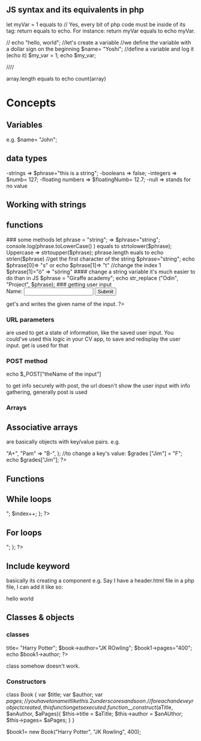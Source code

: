 ## JS syntax and its equivalents in php

let myVar = 1 equals to <?php $myVar=1 ?> // Yes, every bit of php code must be inside of its tag: <?php (code goes here) ?>
return equals to echo. For instance:
return myVar equals to echo myVar.

// echo "hello, world";
//let's create a variable
//we define the variable with a dollar sign on the beginning
$name= "Yoshi";
//define a variable and log it (echo it)
$my_var = 1;
echo $my_var;

////

<!-- document.getElementByName("sth") equals to $_GET["sth"] -->

array.length equals to echo count(array)

# Concepts

## Variables

e.g. $name= "John";

## data types

-strings => $phrase="this is a string";
-booleans => false;
-integers => $numb= 127;
-floating numbers => $floatingNumb= 12.7;
-null => stands for no value

## Working with strings

<?php
//create a string:
echo "this is a string";


?>

## functions

<?php?
$phrase= "a strin";
echo strtolower($phrase)
//or
echo strtoupper($phrase)



>
### some methods
let phrase = "string"; => $phrase="string";
console.log(phrase.toLowerCase() ) equals to strtolower($phrase);

Uppercase => strtoupper($phrase);

phrase.length euals to echo strlen($phrase)

//get the first character of the string
$phrase="string";
echo $phrase[0]=> "s"
or 
echo $phrase[1]=> "t"
//change the index 1
$phrase[1]="ö" => "söring"

#### change a string variable
it's much easier to do than in JS

$phrase = "Giraffe academy";
echo str_replace ("Odin", "Project", $phrase);

### getting user input
<form action ="index.php" method="get">
Name: <input type="text" name="nameInput">
<input type="submit">
</form>

<?php
echo $_GET["nameInput"] => get's and writes the given name of the input.

?>

### URL parameters

are used to get a state of information, like the saved user input. You could've used this logic in your CV app, to save and redisplay the user input.
get is used for that

### POST method

<form  method="post">
echo $_POST["theName of the input"]

to get info securely
with post, the url doesn't show the user input
with info gathering, generally post is used

### Arrays

<?php
 $myArr= array("Kevin", false, "Karen", 12, "47agent");
?>

## Associative arrays

are basically objects with key/value pairs.
e.g.

<?php
$grades=array("Jim" => "A+", "Pam" => "B-", );
//to change a key's value:
$grades ["Jim"] = "F";
echo $grades["Jim"];
?>

## Functions

<?php


?>

## While loops

<?php

$index=1;

while($index <= 5){
echo "$index <br>";
$index++;

};

?>

## For loops

<?php
$nums= array(4,8,14,16,23,42);
for ($i = 0; $i <= count($nums); $i++){
    echo "$nums[$i] <br>";
};

?>

## Include keyword

basically its creating a component
e.g.
Say I have a header.html file
in a php file, I can add it like so:

<body>
<?php include "header.html ?>
<p> hello world </p>
</body>

## Classes & objects

### classes

<?php
//blueprint of our Book class
class Book{
    var $title;
    var $author;
    var $pages;
}
//create a new Book object 
$book1 = new Book;
$book1->title= "Harry Potter";
$book->author="JK ROwling";
$book1->pages="400";

echo $book1->author;

?>

class somehow doesn't work.

### Constructors

class Book {
var $title;
var $author;
var $pages;
//you have to name it like this. 2 underscores and so on.
//for each and eveyr object created, this function gets executed.
function \_\_construct($aTitle, $anAuthor, $aPages){
$this->title = $aTitle;
$this->author = $anAUthor;
$this->pages= $aPages;
}
}

$book1= new Book("Harry Potter", "JK Rowling", 400);
